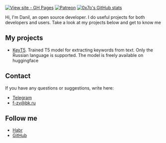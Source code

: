 [![View site - GH Pages](https://img.shields.io/badge/View_site-0x7o.link-2ea44f?style=for-the-badge)](https://0x7o.link/)
[![Patreon](https://img.shields.io/endpoint.svg?url=https%3A%2F%2Faceasin-patreon.herokuapp.com%2F0x7o&color=FF5441&label=Patreon&logo=Patreon&logoColor=FF5441&style=for-the-badge)](https://patreon.com/0x7o)
[![0x7o's GitHub stats](https://github-readme-stats.vercel.app/api?username=0x7o)](https://github.com/0x7o)

Hi, I'm Danil, an open source developer. I do useful projects for both developers and users. Take a look at my projects below and get to know me

## My projects
- [KeyT5](https://0x7o.link/keyt5/). Trained T5 model for extracting keywords from text. Only the Russian language is supported. The model is freely available on huggingface

## Contact
If you have any questions or suggestions, write here:

- [Telegram](https://t.me/hljwi)
- [f-zv@bk.ru](mailto:f-zv@bk.ru)

## Follow me
- [Habr](https://habr.com/ru/users/0x7o/)
- [GitHub](https://github.com/0x7o)

